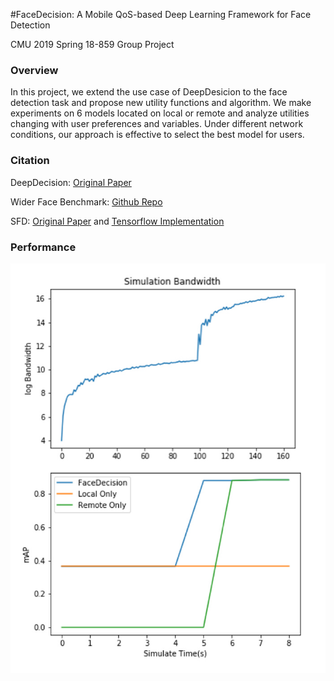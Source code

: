 #FaceDecision: A Mobile QoS-based Deep Learning Framework for Face Detection

CMU 2019 Spring 18-859 Group Project



### Overview

In this project, we extend the use case of DeepDesicion to the face detection task and propose new utility functions and algorithm. We make experiments on 6 models located on local or remote and analyze utilities changing with user preferences and variables. Under different network conditions, our approach is effective to select the best model for users.



###  Citation

DeepDecision: [Original Paper](https://ieeexplore.ieee.org/document/8485905)

Wider Face Benchmark: [Github Repo](https://github.com/nodefluxio/face-detector-benchmark)

SFD: [Original Paper](https://arxiv.org/pdf/1708.05237.pdf) and [Tensorflow Implementation](https://github.com/louis-she/sfd.pytorch) 



### Performance

![Screenshot](imgs/facedecision.jpg)







